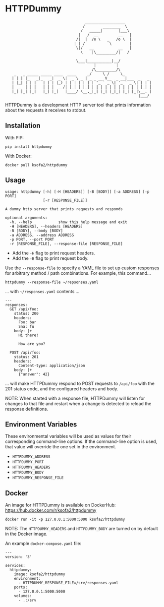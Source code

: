 # HTTPDummy

```
                                    __________________
                                   /        ________  \
                                  /   _____|       |___\
                                 |   /  __         __   |
                                /|  |  /o \   _   /o \  |  
                               | | /           \        |
                                \|/   __           __   |
                                  \    |\_________/|   /   
                                   \___|___________|__/                  
                                        |         |
                                       /\_________/\
    _   _ _____ _____ ____  ____     _/     \ /     \_
   | | | |_   _|_   _|  _ \|  _ \ _ | _ _ __ V__  _ __|___  _   _
   | |_| | | |   | | | |_) | | | | | | | '_ ` _ \| '_ ` _ \| | | |
   |  _  | | |   | | |  __/| |_| | |_| | | | | | | | | | | | |_| |
   |_| |_| |_|   |_| |_|   |____/ \__,_|_| |_| |_|_| |_| |_|\__, |
                                                            |___/
```

HTTPDummy is a development HTTP server tool that prints information about the requests it receives to stdout.

## Installation

With PIP:

```
pip install httpdummy
```

With Docker:

```
docker pull ksofa2/httpdummy
```

## Usage

```
usage: httpdummy [-h] [-H [HEADERS]] [-B [BODY]] [-a ADDRESS] [-p PORT]
                 [-r [RESPONSE_FILE]]

A dummy http server that prints requests and responds

optional arguments:
  -h, --help            show this help message and exit
  -H [HEADERS], --headers [HEADERS]
  -B [BODY], --body [BODY]
  -a ADDRESS, --address ADDRESS
  -p PORT, --port PORT
  -r [RESPONSE_FILE], --response-file [RESPONSE_FILE]
```

  - Add the `-H` flag to print request headers.
  - Add the `-B` flag to print request body.

Use the `--response-file` to specify a YAML file to set up custom responses for arbitrary method / path combinations. For example, this command...

```
httpdummy --response-file ~/repsonses.yaml
```

... with `~/responses.yaml` contents ...

```
---
responses:
  GET /api/foo:
    status: 200
    headers:
      Foo: bar
      Sna: fu
    body: |+
      Hi there!

      How are you?

  POST /api/foo:
    status: 201
    headers:
      Content-type: application/json
    body: |+
      {"answer": 42}
```

... will make HTTPDummy respond to POST requests to `/api/foo` with the 201 status code, and the configured headers and body.

NOTE: When started with a response file, HTTPDummy will listen for changes to that file and restart when a change is detected to reload the response definitions.

## Environment Variables

These environmental variables will be used as values for their corresponding command-line options. If the command-line option is used, that value will override the one set in the environment.

  - `HTTPDUMMY_ADDRESS`
  - `HTTPDUMMY_PORT`
  - `HTTPDUMMY_HEADERS`
  - `HTTPDUMMY_BODY`
  - `HTTPDUMMY_RESPONSE_FILE`

## Docker

An image for HTTPDummy is available on DockerHub: <https://hub.docker.com/r/ksofa2/httpdummy>

```
docker run -it -p 127.0.0.1:5000:5000 ksofa2/httpdummy
```

NOTE: The `HTTPDUMMY_HEADERS` and `HTTPDUMMY_BODY` are turned on by default in the Docker image.

An example `docker-compose.yaml` file:

```
---
version: '3'

services:
  httpdummy:
    image: ksofa2/httpdummy
    environment:
      - HTTPDUMMY_RESPONSE_FILE=/srv/responses.yaml
    ports:
      - 127.0.0.1:5000:5000
    volumes:
      - .:/srv
```
